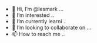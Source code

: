 - 👋 Hi, I’m @lesmark ...
- 👀 I’m interested ..
- 🌱 I’m currently learni .
- 💞️ I’m looking to collaborate on ...
- 📫 How to reach me ..

<!---
lesmark/lesmark is a ✨ special ✨ repository because its `README.md` (this file) appears on your GitHub profile.
You can click the Preview link to take a look at your changes.
--->
